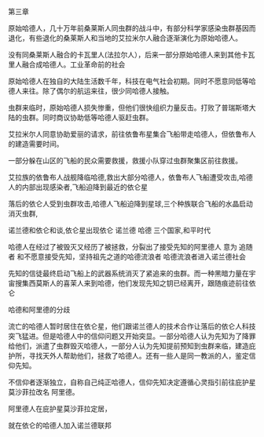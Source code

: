 第三章

原始哈德人，几十万年前桑莱斯人同虫群的战斗中，有部分科学家感染虫群基因而退化，有些退化的桑莱斯人和当地的艾拉米尔人融合逐渐演化为原始哈德人。

没有同桑莱斯人融合的卡瓦里人(法拉尔人），后来一部分原始哈德人来到其他卡瓦里人融合成哈德人。工业革命前的社会

原始哈德人在独自的大陆生活数千年，科技在电气社会初期。同时不愿意同低等哈德人来往。除了偶尔的航运来往，很少同哈德人接触。


虫群来临时，原始哈德人损失惨重，但他们很快组织力量反击。打败了普瑞斯塔大陆的虫群。同时商议协助低等哈德人驱赶虫群。

艾拉米尔人同意协助爱丽的请求，前往依鲁布星集合飞船带走哈德人，但依鲁布人的建造需要时间。

一部分躲在山区的飞船的民众需要救援，救援小队穿过虫群聚集区前往救援。

艾拉族的依鲁布人战舰降临哈德,救出大部分哈德人，依鲁布人飞船遭受攻击,哈德人的内部出现感染者,飞船迫降到最近的依仑星

落后的依仑人受到虫群攻击,哈德人飞船迫降到星球,三个种族联合飞船的水晶启动消灭虫群,

诺兰德和依仑和谈,依仑星出现依仑 诺兰德 哈德 三个国家,和平时代


哈德人在经过了被毁灭又经历了被拯救，分裂出了接受先知的阿里德人 意为 追随者 和不愿意接受先知，坚持祖先之道的哈德流浪者 哈德流浪者进入诺兰德社会

先知的信徒最终启动飞船上的武器系统消灭了紧追来的虫群。而一种黑暗力量在宇宙搜集西莫斯人的喜茉人来到哈德，他们发现先知之钥已经离开，跟随痕迹前往依仑

哈德和阿里德的分歧


流亡的哈德人暂时居住在依仑星，他们跟诺兰德人的技术合作让落后的依仑人科技突飞猛进。但是哈德人中的信仰问题又开始突显。一部分哈德人认为先知为了降罪给他们，派遣了虫群毁灭哈德人，一部分人认为先知提前预知到虫群来临，建造庇护所，寻找天外人帮助他们，拯救了哈德人。还有一些人是同一教派的人，鉴定信仰先知。

不信仰者逐渐独立，自称自己纯正哈德人，信仰先知决定遵循心灵指引前往庇护星莫沙菲拉改名 阿里德。


阿里德人在庇护星莫沙菲拉定居，

就在依仑的哈德人加入诺兰德联邦



